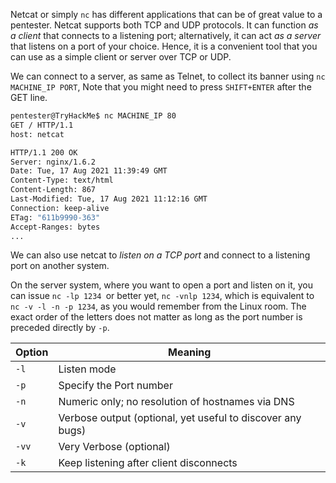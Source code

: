 
Netcat or simply `nc` has different applications that can be of great value to a pentester. Netcat supports both TCP and UDP protocols. It can function *as a client* that connects to a listening port; alternatively, it can act *as a server* that listens on a port of your choice. Hence, it is a convenient tool that you can use as a simple client or server over TCP or UDP.

We can connect to a server, as same as Telnet, to collect its banner using `nc MACHINE_IP PORT`, Note that you might need to press `SHIFT+ENTER` after the GET line.

```bash
pentester@TryHackMe$ nc MACHINE_IP 80
GET / HTTP/1.1
host: netcat

HTTP/1.1 200 OK
Server: nginx/1.6.2
Date: Tue, 17 Aug 2021 11:39:49 GMT
Content-Type: text/html
Content-Length: 867
Last-Modified: Tue, 17 Aug 2021 11:12:16 GMT
Connection: keep-alive
ETag: "611b9990-363"
Accept-Ranges: bytes
...
```


We can also use netcat to *listen on a TCP port* and connect to a listening port on another system.

On the server system, where you want to open a port and listen on it, you can issue `nc -lp 1234 `or better yet, `nc -vnlp 1234`, which is equivalent to `nc -v -l -n -p 1234`, as you would remember from the Linux room. The exact order of the letters does not matter as long as the port number is preceded directly by `-p`.

| Option | Meaning                                                    |
| ------ | ---------------------------------------------------------- |
| `-l`   | Listen mode                                                |
| `-p`   | Specify the Port number                                    |
| `-n`   | Numeric only; no resolution of hostnames via DNS           |
| `-v`   | Verbose output (optional, yet useful to discover any bugs) |
| `-vv`  | Very Verbose (optional)                                    |
| `-k`   | Keep listening after client disconnects                    |

